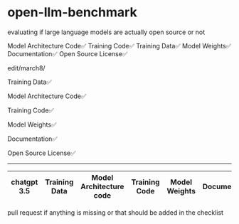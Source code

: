 # open-llm-benchmark

evaluating if large language models are actually open source or not

Model Architecture Code✅
Training Code✅
Training Data✅
Model Weights✅
Documentation✅
Open Source License✅


edit/march8/

Training Data✅


Model Architecture Code✅


Training Code✅


Model Weights✅


Documentation✅


Open Source License✅


--------------------------------------------------------------
|chatgpt 3.5|Training Data|Model Architecture code|Training Code|Model Weights|Documentation|Open source license| 
|-----------|-------------|-----------------------|-------------|-------------|-------------|-------------------|







pull request if anything is missing or that should be added in the checklist
